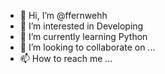 - 👋 Hi, I’m @ffernwehh
- 👀 I’m interested in Developing
- 🌱 I’m currently learning Python
- 💞️ I’m looking to collaborate on ...
- 📫 How to reach me ...

<!---
ffernwehh/ffernwehh is a ✨ special ✨ repository because its `README.md` (this file) appears on your GitHub profile.
You can click the Preview link to take a look at your changes.
--->

